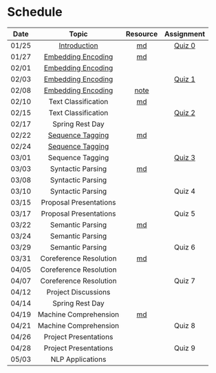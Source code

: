 Schedule
=====

|Date | Topic | Resource | Assignment |
|:---:|:---:|:---:|:---:|
|01/25| [Introduction](https://emory.zoom.us/rec/share/xL4YqPtVdPrb_1H6FB7zs6kfKm-XIUB0QwglSpq88-ue3lQSF_s1ifYHR03lb5mP.leLwQqA3y0V_BMVL) | [md](syllabus.md) | [Quiz 0](quiz/quiz0.md) |
|01/27| [Embedding Encoding](https://emory.zoom.us/rec/share/uj8gb8LVPEpbPmey5KS-QsD4XbmSIRcRFo4YmiOvRroRibpFRGKChmASU-YUOfv7.3dIEGQ_hLL00liVR) | [md](embedding_encoding.md) |  |
|02/01| [Embedding Encoding](https://emory.zoom.us/rec/play/eKZp5HLwkKDuNW5rlzbx7B31EREkSsYrqlXzCPcSZ1ydiPg_HQUeH5bEvszHUEzEkVe2dBWpkbpFMKnq.kSqR_wby1ZRIjcRZ) |  |  |
|02/03| [Embedding Encoding](https://emory.zoom.us/rec/share/3wHSp8M_bqiITrFZJyh5Kd-kHERrBo42Spl5wFFpHi2x4vwU2uJLphS73F4RE97t.Txq1CvV5F0uARfvS) |  | [Quiz 1](quiz/quiz1.md) |
|02/08| [Embedding Encoding](https://emory.zoom.us/rec/share/oCW2sAlu9LqdJYsk0galaId0gFFwdMjwpTuVm6CVDsw9jEB9M6vYL52_Mx_RO1e7.gcse2QXzmRjIDxfB) | [note](https://drive.google.com/file/d/1yE9SzpnkH4iDFfxbMInSwoaE07IdEWwK/view?usp=sharing) |  |
|02/10| Text Classification | [md](text_classification.md) |  |
|02/15| Text Classification |  | [Quiz 2](quiz/quiz2.md) |
|02/17| Spring Rest Day |  |  |
|02/22| [Sequence Tagging](https://emory.zoom.us/rec/share/L01jwxrlLbXZmAjeQ74K9UiZqEivhIKh9qOMszElrs4acwaKTf0H4k4pNaRTKF_D.MtMdFJpLPDF4SNXf) | [md](sequence_tagging.md) |  |
|02/24| [Sequence Tagging](https://emory.zoom.us/rec/share/w6X_TJzl33o9wH4pCOOPYIGI1f5SfvUmiACscxLpuSA9vbHxGwQZsz8W9iGOFWmR.A3iDCQYvbrAJyR_E) |  |  |
|03/01| Sequence Tagging |  | [Quiz 3]((quiz/quiz3.md)) |
|03/03| Syntactic Parsing | [md](syntactic_parsing.md) |  |
|03/08| Syntactic Parsing |  |  |
|03/10| Syntactic Parsing |  | Quiz 4 |
|03/15| Proposal Presentations |  |  |
|03/17| Proposal Presentations |  | Quiz 5 |
|03/22| Semantic Parsing | [md](semantic_parsing.md) |  |
|03/24| Semantic Parsing |  |  |
|03/29| Semantic Parsing |  | Quiz 6 |
|03/31| Coreference Resolution | [md](coreference_resolution.md) |  |
|04/05| Coreference Resolution |  |  |
|04/07| Coreference Resolution |  | Quiz 7 |
|04/12| Project Discussions |  |  |
|04/14| Spring Rest Day |  |  |
|04/19| Machine Comprehension  | [md](machine_comprehension.md) |  |
|04/21| Machine Comprehension  |  | Quiz 8 |
|04/26| Project Presentations |  |  |
|04/28| Project Presentations |  | Quiz 9 |
|05/03| NLP Applications |  |  |



<!-- 
0: 2
1: 4
2: 4
3: 4
4: 4
5: 3
6: 4
7: 4
8: 4
9: 3 -->

